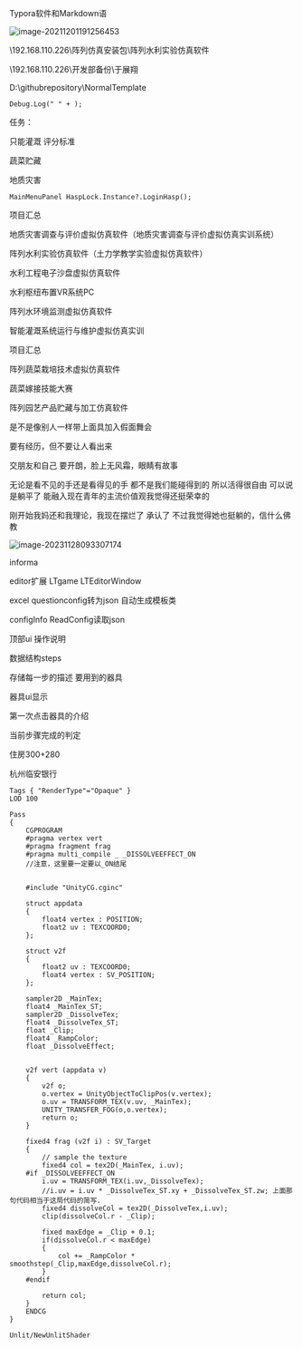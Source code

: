 Typora软件和Markdown语

![image-20211201191256453](C:\Users\xian\AppData\Roaming\Typora\typora-user-images\image-20211201191256453.png)



\\192.168.110.226\阵列仿真安装包\阵列水利实验仿真软件

\\192.168.110.226\开发部备份\于展翔

D:\githubrepository\NormalTemplate

<input type="hidden" id="command" value="arraygdsyshjjc://Command?id=0&amp;type=0&amp;host=http://192.168.110.160:82&amp;courseid=9&amp;userName=test1&amp;token=9ef70f448920e20b55ae4ffc5e832fa0">

```
Debug.Log(" " + );
```



任务：

只能灌溉 评分标准

蔬菜贮藏

地质灾害

```
MainMenuPanel HaspLock.Instance?.LoginHasp();
```





项目汇总

地质灾害调查与评价虚拟仿真软件（地质灾害调查与评价虚拟仿真实训系统）

阵列水利实验仿真软件（土力学教学实验虚拟仿真软件）

水利工程电子沙盘虚拟仿真软件

水利枢纽布置VR系统PC

阵列水环境监测虚拟仿真软件

智能灌溉系统运行与维护虚拟仿真实训



项目汇总

阵列蔬菜栽培技术虚拟仿真软件

蔬菜嫁接技能大赛

阵列园艺产品贮藏与加工仿真软件







是不是像别人一样带上面具加入假面舞会

要有经历，但不要让人看出来

交朋友和自己 要开朗，脸上无风霜，眼睛有故事



无论是看不见的手还是看得见的手 都不是我们能碰得到的 所以活得很自由 可以说是躺平了 能融入现在青年的主流价值观我觉得还挺荣幸的

刚开始我妈还和我理论，我现在摆烂了 承认了 不过我觉得她也挺躺的，信什么佛教







![image-20231128093307174](C:\Users\30998\AppData\Roaming\Typora\typora-user-images\image-20231128093307174.png)





informa

editor扩展 LTgame LTEditorWindow

excel questionconfig转为json 自动生成模板类



configInfo ReadConfig读取json



顶部ui 操作说明



数据结构steps

存储每一步的描述 要用到的器具 

器具ui显示

第一次点击器具的介绍

当前步骤完成的判定







住房300+280

杭州临安银行







```
Tags { "RenderType"="Opaque" }
LOD 100

Pass
{
    CGPROGRAM
    #pragma vertex vert
    #pragma fragment frag
    #pragma multi_compile _ _DISSOLVEEFFECT_ON
    //注意，这里要一定要以_ON结尾
 

    #include "UnityCG.cginc"

    struct appdata
    {
        float4 vertex : POSITION;
        float2 uv : TEXCOORD0;
    };

    struct v2f
    {
        float2 uv : TEXCOORD0;
        float4 vertex : SV_POSITION;
    };

    sampler2D _MainTex;
    float4 _MainTex_ST;
    sampler2D _DissolveTex;
    float4 _DissolveTex_ST;
    float _Clip;
    float4 _RampColor;
    float _DissolveEffect;


    v2f vert (appdata v)
    {
        v2f o;
        o.vertex = UnityObjectToClipPos(v.vertex);
        o.uv = TRANSFORM_TEX(v.uv, _MainTex);
        UNITY_TRANSFER_FOG(o,o.vertex);
        return o;
    }

    fixed4 frag (v2f i) : SV_Target
    {
        // sample the texture
        fixed4 col = tex2D(_MainTex, i.uv);         
    #if _DISSOLVEEFFECT_ON
        i.uv = TRANSFORM_TEX(i.uv,_DissolveTex);
        //i.uv = i.uv * _DissolveTex_ST.xy + _DissolveTex_ST.zw; 上面那句代码相当于这局代码的简写.
        fixed4 dissolveCol = tex2D(_DissolveTex,i.uv);        
        clip(dissolveCol.r - _Clip);

        fixed maxEdge = _Clip + 0.1;            
        if(dissolveCol.r < maxEdge)
        {
            col += _RampColor * smoothstep(_Clip,maxEdge,dissolveCol.r);
        }
    #endif
    
        return col;
    }
    ENDCG
}
```

```
Unlit/NewUnlitShader
```

